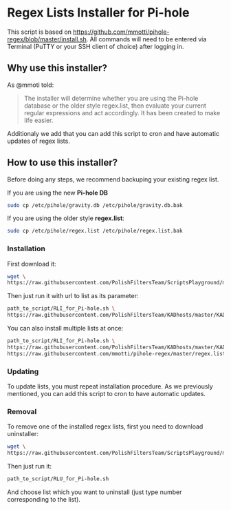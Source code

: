 # Regex Lists Installer for Pi-hole

This script is based on https://github.com/mmotti/pihole-regex/blob/master/install.sh.
All commands will need to be entered via Terminal (PuTTY or your SSH client of choice) after logging in.

## Why use this installer?

As @mmoti told:
> The installer will determine whether you are using the Pi-hole database or the older style regex.list, then evaluate your current regular expressions and act accordingly. It has been created to make life easier.

Additionaly we add that you can add this script to cron and have automatic updates of regex lists.

## How to use this installer?

Before doing any steps, we recommend backuping your existing regex list.

If you are using the new **Pi-hole DB**
```bash
sudo cp /etc/pihole/gravity.db /etc/pihole/gravity.db.bak
```

If you are using the older style **regex.list**:
```bash
sudo cp /etc/pihole/regex.list /etc/pihole/regex.list.bak
```

### Installation
First download it:
```bash
wget \
https://raw.githubusercontent.com/PolishFiltersTeam/ScriptsPlayground/master/scripts/RLI_for_Pi-hole.sh
```

Then just run it with url to list as its parameter:
```bash
path_to_script/RLI_for_Pi-hole.sh \
https://raw.githubusercontent.com/PolishFiltersTeam/KADhosts/master/KADhole.txt
```

You can also install multiple lists at once:
```bash
path_to_script/RLI_for_Pi-hole.sh \
https://raw.githubusercontent.com/PolishFiltersTeam/KADhosts/master/KADhole.txt \
https://raw.githubusercontent.com/mmotti/pihole-regex/master/regex.list
```

### Updating
To update lists, you must repeat installation procedure. As we previously mentioned, you can add this script to cron to have automatic updates.

### Removal
To remove one of the installed regex lists, first you need to download uninstaller:
```bash
wget \
https://raw.githubusercontent.com/PolishFiltersTeam/ScriptsPlayground/master/scripts/RLU_for_Pi-hole.sh
```

Then just run it:
```bash
path_to_script/RLU_for_Pi-hole.sh
```

And choose list which you want to uninstall (just type number corresponding to the list).
